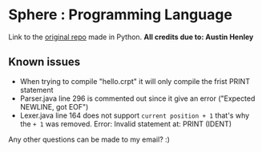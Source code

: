 # Sphere : Programming Language

Link to the [original repo](https://github.com/AZHenley/teenytinycompiler) made in Python.
**All credits due to: Austin Henley**

## Known issues
- When trying to compile "hello.crpt" it will only compile the frist PRINT statement
- Parser.java line 296 is commented out since it give an error ("Expected NEWLINE, got EOF")
- Lexer.java line 164 does not support `current position + 1` that's why the `+ 1` was removed. Error: Invalid statement at: PRINT (IDENT)

Any other questions can be made to my email? :)

